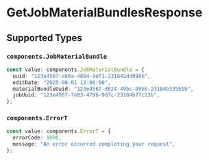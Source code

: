 # GetJobMaterialBundlesResponse


## Supported Types

### `components.JobMaterialBundle`

```typescript
const value: components.JobMaterialBundle = {
  uuid: "123e4567-a80a-4804-9ef1-231842dd098b",
  editDate: "2025-08-01 12:00:00",
  materialBundleUuid: "123e4567-d824-49bc-99bb-23184b335b1b",
  jobUuid: "123e4567-7e83-479b-9d7c-23184b77c23b",
};
```

### `components.ErrorT`

```typescript
const value: components.ErrorT = {
  errorCode: 1000,
  message: "An error occurred completing your request",
};
```

